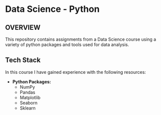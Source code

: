# Data Science - Python

## OVERVIEW
This repository contains assignments from a Data Science course using a variety of python packages and tools used for data analysis. 

## Tech Stack
In this course I have gained experience with the following resources:
- **Python Packages:** 
  - NumPy
  - Pandas
  - Matplotlib
  - Seaborn
  - Sklearn
